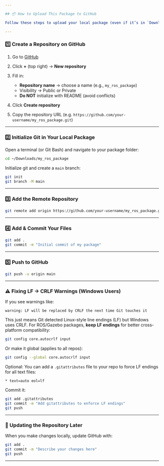 ```yaml
---

## 📦 How to Upload This Package to GitHub

Follow these steps to upload your local package (even if it’s in `Downloads/`) to GitHub:

---
```


### 1️⃣ Create a Repository on GitHub

1. Go to [GitHub](https://github.com/)
2. Click **+** (top right) → **New repository**
3. Fill in:

   * **Repository name** → choose a name (e.g., `my_ros_package`)
   * Visibility → Public or Private
   * **Do NOT** initialize with README (avoid conflicts)
4. Click **Create repository**
5. Copy the repository URL (e.g. `https://github.com/your-username/my_ros_package.git`)

---

### 2️⃣ Initialize Git in Your Local Package

Open a terminal (or Git Bash) and navigate to your package folder:

```bash
cd ~/Downloads/my_ros_package
```

Initialize git and create a `main` branch:

```bash
git init
git branch -M main
```

---

### 3️⃣ Add the Remote Repository

```bash
git remote add origin https://github.com/your-username/my_ros_package.git
```

---

### 4️⃣ Add & Commit Your Files

```bash
git add .
git commit -m "Initial commit of my package"
```

---

### 5️⃣ Push to GitHub

```bash
git push -u origin main
```

---

### ⚠️ Fixing LF → CRLF Warnings (Windows Users)

If you see warnings like:

```
warning: LF will be replaced by CRLF the next time Git touches it
```

This just means Git detected Linux-style line endings (LF) but Windows uses CRLF.
For ROS/Gazebo packages, **keep LF endings** for better cross-platform compatibility:

```bash
git config core.autocrlf input
```

Or make it global (applies to all repos):

```bash
git config --global core.autocrlf input
```

Optional: You can add a `.gitattributes` file to your repo to force LF endings for all text files:

```gitattributes
* text=auto eol=lf
```

Commit it:

```bash
git add .gitattributes
git commit -m "Add gitattributes to enforce LF endings"
git push
```

---

### 🔄 Updating the Repository Later

When you make changes locally, update GitHub with:

```bash
git add .
git commit -m "Describe your changes here"
git push
```

---
